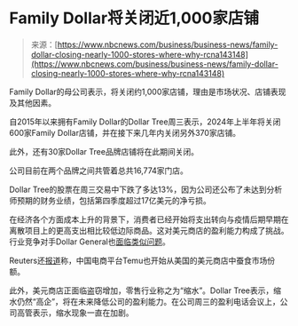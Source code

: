 <!--yml

category: 未分类

date: 2024-05-27 14:54:48

-->

# Family Dollar将关闭近1,000家店铺

> 来源：[https://www.nbcnews.com/business/business-news/family-dollar-closing-nearly-1000-stores-where-why-rcna143148](https://www.nbcnews.com/business/business-news/family-dollar-closing-nearly-1000-stores-where-why-rcna143148)

Family Dollar的母公司表示，将关闭约1,000家店铺，理由是市场状况、店铺表现及其他因素。

自2015年以来拥有Family Dollar的Dollar Tree周三表示，2024年上半年将关闭600家Family Dollar店铺，并在接下来几年内关闭另外370家店铺。

此外，还有30家Dollar Tree品牌店铺将在此期间关闭。

公司目前在两个品牌之间共管着总共16,774家门店。

Dollar Tree的股票在周三交易中下跌了多达13%，因为公司还公布了未达到分析师预期的财务业绩，包括第四季度超过17亿美元的净亏损。

在经济各个方面成本上升的背景下，消费者已经开始将支出转向与疫情后期早期在离散项目上的更高支出相比较低边际商品。这对美元商店的盈利能力构成了挑战。行业竞争对手Dollar General也[面临类似问题](https://www.cnbc.com/2023/12/07/dollar-general-tries-to-drive-a-turnaround-after-safety-violations.html)。

Reuters还[报道](https://www.reuters.com/business/retail-consumer/chinese-e-commerce-platform-temu-drawing-shoppers-us-dollar-stores-data-2023-12-06/)称，中国电商平台Temu也开始从美国的美元商店中蚕食市场份额。

此外，美元商店正面临盗窃增加，零售行业称之为“缩水”。Dollar Tree表示，缩水仍然“高企”，将在未来降低公司的盈利能力。在公司周三的盈利电话会议上，公司高管表示，缩水现象一直在加剧。
